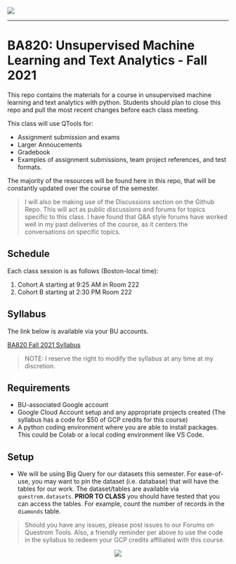 ![](https://touchmba.com/wp-content/uploads/2017/12/BU-Questrom.png)

---

# BA820: Unsupervised Machine Learning and Text Analytics - Fall 2021

This repo contains the materials for a course in unsupervised machine learning and text analytics with python.  Students should plan to close this repo and pull the most recent changes before each class meeting.

This class will use QTools for:

- Assignment submission and exams
- Larger Annoucements
- Gradebook
- Examples of assignment submissions, team project references, and test formats.

The majority of the resources will be found here in this repo, that will be constantly updated over the course of the semester.  

> I will also be making use of the Discussions section on the Github Repo.  This will act as public discussions and forums for topics specific to this class. I have found that Q&A style forums have worked well in my past deliveries of the course, as it centers the conversations on specific topics.



## Schedule

Each class session is as follows (Boston-local time):

1. Cohort A starting at 9:25 AM in Room 222
2. Cohort B starting at 2:30 PM Room 222 


## Syllabus

The link below is available via your BU accounts.

[BA820 Fall 2021 Syllabus](https://docs.google.com/document/d/1EHaUHwrGPAwQNPToevSp0ERdEb4iKJAUtK58SUJzHg8/edit?usp=sharing)

> NOTE: I reserve the right to modify the syllabus at any time at my discretion.


## Requirements

- BU-associated Google account
- Google Cloud Account setup and any appropriate projects created (The syllabus has a code for $50 of GCP credits for this course)
- A python coding environment where you are able to install packages.  This could be Colab or a local coding environment like VS Code.

## Setup

- We will be using Big Query for our datasets this semester.  For ease-of-use, you may want to pin the dataset (i.e. database) that will have the tables for our work.  The dataset/tables are available via `questrom.datasets`.  __PRIOR TO CLASS__ you should have tested that you can access the tables.  For example, count the number of records in the `diamonds` table.

> Should you have any issues, please post issues to our Forums on Questrom Tools.  Also, a friendly reminder per above to use the code in the syllabus to redeem your GCP credits affiliated with this course.

<p align="center" width="100%">
    <img  src="https://snipboard.io/AWQhwE.jpg"> 
</p>


